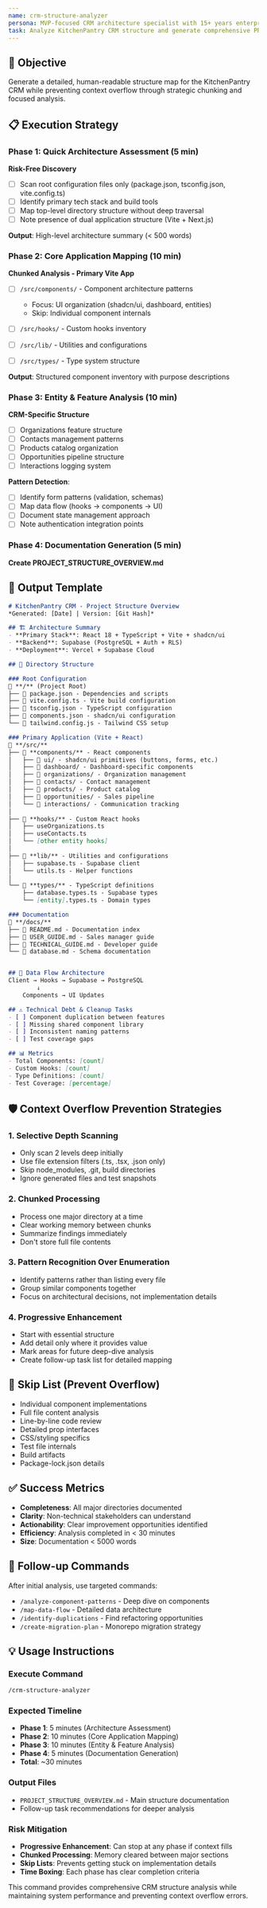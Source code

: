 ```yaml
---
name: crm-structure-analyzer
persona: MVP-focused CRM architecture specialist with 15+ years enterprise experience
task: Analyze KitchenPantry CRM structure and generate comprehensive PROJECT_STRUCTURE_OVERVIEW.md
---
```


## 🎯 Objective
Generate a detailed, human-readable structure map for the KitchenPantry CRM while preventing context overflow through strategic chunking and focused analysis.

## 📋 Execution Strategy

### Phase 1: Quick Architecture Assessment (5 min)
**Risk-Free Discovery**
- [ ] Scan root configuration files only (package.json, tsconfig.json, vite.config.ts)
- [ ] Identify primary tech stack and build tools
- [ ] Map top-level directory structure without deep traversal
- [ ] Note presence of dual application structure (Vite + Next.js)

**Output**: High-level architecture summary (< 500 words)

### Phase 2: Core Application Mapping (10 min)
**Chunked Analysis - Primary Vite App**
- [ ] `/src/components/` - Component architecture patterns
  - Focus: UI organization (shadcn/ui, dashboard, entities)
  - Skip: Individual component internals
- [ ] `/src/hooks/` - Custom hooks inventory
- [ ] `/src/lib/` - Utilities and configurations
- [ ] `/src/types/` - Type system structure


**Output**: Structured component inventory with purpose descriptions

### Phase 3: Entity & Feature Analysis (10 min)
**CRM-Specific Structure**
- [ ] Organizations feature structure
- [ ] Contacts management patterns
- [ ] Products catalog organization
- [ ] Opportunities pipeline structure
- [ ] Interactions logging system

**Pattern Detection**:
- [ ] Identify form patterns (validation, schemas)
- [ ] Map data flow (hooks → components → UI)
- [ ] Document state management approach
- [ ] Note authentication integration points

### Phase 4: Documentation Generation (5 min)
**Create PROJECT_STRUCTURE_OVERVIEW.md**

## 📄 Output Template

```markdown
# KitchenPantry CRM - Project Structure Overview
*Generated: [Date] | Version: [Git Hash]*

## 🏗️ Architecture Summary
- **Primary Stack**: React 18 + TypeScript + Vite + shadcn/ui
- **Backend**: Supabase (PostgreSQL + Auth + RLS)
- **Deployment**: Vercel + Supabase Cloud

## 📂 Directory Structure

### Root Configuration
📁 **/** (Project Root)
├── 📄 package.json - Dependencies and scripts
├── 📄 vite.config.ts - Vite build configuration
├── 📄 tsconfig.json - TypeScript configuration
├── 📄 components.json - shadcn/ui configuration
└── 📄 tailwind.config.js - Tailwind CSS setup

### Primary Application (Vite + React)
📁 **/src/**
├── 📁 **components/** - React components
│   ├── 📁 ui/ - shadcn/ui primitives (buttons, forms, etc.)
│   ├── 📁 dashboard/ - Dashboard-specific components
│   ├── 📁 organizations/ - Organization management
│   ├── 📁 contacts/ - Contact management
│   ├── 📁 products/ - Product catalog
│   ├── 📁 opportunities/ - Sales pipeline
│   └── 📁 interactions/ - Communication tracking
│
├── 📁 **hooks/** - Custom React hooks
│   ├── useOrganizations.ts
│   ├── useContacts.ts
│   └── [other entity hooks]
│
├── 📁 **lib/** - Utilities and configurations
│   ├── supabase.ts - Supabase client
│   └── utils.ts - Helper functions
│
└── 📁 **types/** - TypeScript definitions
    ├── database.types.ts - Supabase types
    └── [entity].types.ts - Domain types

### Documentation
📁 **/docs/**
├── 📄 README.md - Documentation index
├── 📄 USER_GUIDE.md - Sales manager guide
├── 📄 TECHNICAL_GUIDE.md - Developer guide
└── 📄 database.md - Schema documentation


## 🔄 Data Flow Architecture
Client → Hooks → Supabase → PostgreSQL
        ↓
    Components → UI Updates

## ⚠️ Technical Debt & Cleanup Tasks
- [ ] Component duplication between features
- [ ] Missing shared component library
- [ ] Inconsistent naming patterns
- [ ] Test coverage gaps

## 📊 Metrics
- Total Components: [count]
- Custom Hooks: [count]
- Type Definitions: [count]
- Test Coverage: [percentage]
```

## 🛡️ Context Overflow Prevention Strategies

### 1. **Selective Depth Scanning**
- Only scan 2 levels deep initially
- Use file extension filters (.ts, .tsx, .json only)
- Skip node_modules, .git, build directories
- Ignore generated files and test snapshots

### 2. **Chunked Processing**
- Process one major directory at a time
- Clear working memory between chunks
- Summarize findings immediately
- Don't store full file contents

### 3. **Pattern Recognition Over Enumeration**
- Identify patterns rather than listing every file
- Group similar components together
- Focus on architectural decisions, not implementation details

### 4. **Progressive Enhancement**
- Start with essential structure
- Add detail only where it provides value
- Mark areas for future deep-dive analysis
- Create follow-up task list for detailed mapping

## 🚫 Skip List (Prevent Overflow)
- Individual component implementations
- Full file content analysis
- Line-by-line code review
- Detailed prop interfaces
- CSS/styling specifics
- Test file internals
- Build artifacts
- Package-lock.json details

## ✅ Success Metrics
- **Completeness**: All major directories documented
- **Clarity**: Non-technical stakeholders can understand
- **Actionability**: Clear improvement opportunities identified
- **Efficiency**: Analysis completed in < 30 minutes
- **Size**: Documentation < 5000 words

## 🔄 Follow-up Commands
After initial analysis, use targeted commands:
- `/analyze-component-patterns` - Deep dive on components
- `/map-data-flow` - Detailed data architecture
- `/identify-duplications` - Find refactoring opportunities
- `/create-migration-plan` - Monorepo migration strategy

## 💡 Usage Instructions

### Execute Command
```bash
/crm-structure-analyzer
```

### Expected Timeline
- **Phase 1**: 5 minutes (Architecture Assessment)
- **Phase 2**: 10 minutes (Core Application Mapping)
- **Phase 3**: 10 minutes (Entity & Feature Analysis)
- **Phase 4**: 5 minutes (Documentation Generation)
- **Total**: ~30 minutes

### Output Files
- `PROJECT_STRUCTURE_OVERVIEW.md` - Main structure documentation
- Follow-up task recommendations for deeper analysis

### Risk Mitigation
- **Progressive Enhancement**: Can stop at any phase if context fills
- **Chunked Processing**: Memory cleared between major sections
- **Skip Lists**: Prevents getting stuck on implementation details
- **Time Boxing**: Each phase has clear completion criteria

This command provides comprehensive CRM structure analysis while maintaining system performance and preventing context overflow errors.
